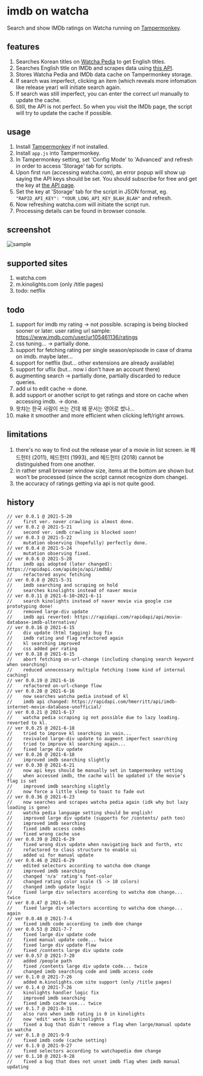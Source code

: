 # imdb on watcha
Search and show IMDb ratings on Watcha running on [Tampermonkey](https://www.tampermonkey.net/).

## features
1. Searches Korean titles on [Watcha Pedia](https://pedia.watcha.com/) to get English titles.
2. Searches English title on IMDb and scrapes data using [this API](https://rapidapi.com/hmerritt/api/imdb-internet-movie-database-unofficial/).
3. Stores Watcha Pedia and IMDb data cache on Tampermonkey storage.
4. If search was imperfect, clicking an item (which reveals more infomation like release year) will initiate search again.
5. If search was still imperfect, you can enter the correct url manually to update the cache.
6. Still, the API is not perfect. So when you visit the IMDb page, the script will try to update the cache if possible.

## usage
1. Install [Tampermonkey](https://www.tampermonkey.net/) if not installed.
2. Install `app.js` into Tampermonkey.
3. In Tampermonkey setting, set 'Config Mode' to 'Advanced' and refresh in order to access 'Storage' tab for scripts.
4. Upon first run (accessing watcha.com), an error popup will show up saying the API keys should be set. You should subscribe for free and get the key at [the API page](https://rapidapi.com/hmerritt/api/imdb-internet-movie-database-unofficial/).
5. Set the key at 'Storage' tab for the script in JSON format, eg. `"RAPID_API_KEY": "YOUR_LONG_API_KEY_BLAH_BLAH"` and refresh.
6. Now refreshing watcha.com will initiate the script run.
7. Processing details can be found in browser console.

## screenshot
![sample](https://user-images.githubusercontent.com/8731054/123694785-bcd88d00-d894-11eb-9e37-a2ce4233448a.png)

## supported sites
1. watcha.com
2. m.kinolights.com (only /title pages)
2. todo: netflix

## todo
1. support for imdb my rating -> not possible. scraping is being blocked sooner or later. user rating url sample: https://www.imdb.com/user/ur105461136/ratings
2. css tuning... -> partially done.
3. support for fetching rating per single season/episode in case of drama on imdb. maybe later...
4. support for netflix (but... other extensions are already available)
5. support for uflix (but... now i don't have an account there)
6. augmenting search -> partially done, partially discarded to reduce queries.
7. add ui to edit cache -> done.
8. add support or another script to get ratings and store on cache when accessing imdb. -> done.
9. 왓챠는 한국 사람이 쓰는 건데 왜 문서는 영어로 썼나...
10. make it smoother and more efficient when clicking left/right arrows.

## limitations
1. there's no way to find out the release year of a movie in list screen. ie 헤드헌터 (2011), 헤드헌터 (1993), and 헤드헌터 (2018) cannot be distinguished from one another.
2. in rather small browser window size, items at the bottom are shown but won't be processed (since the script cannot recognize dom change).
3. the accuracy of ratings getting via api is not quite good.

## history
    // ver 0.0.1 @ 2021-5-20
    //    first ver. naver crawling is almost done.
    // ver 0.0.2 @ 2021-5-21
    //    second ver. imdb crawling is blocked soon!
    // ver 0.0.3 @ 2021-5-22
    //    mutation observing (hopefully) perfectly done.
    // ver 0.0.4 @ 2021-5-24
    //    mutation observing fixed.
    // ver 0.0.6 @ 2021-5-28
    //    imdb api adopted (later changed): https://rapidapi.com/apidojo/api/imdb8/
    //    refactored async fetching
    // ver 0.0.8 @ 2021-5-31
    //    imdb searching and scraping on hold
    //    searches kinolights instead of naver movie
    // ver 0.0.11 @ 2021-6-10~2021-6-11
    //    search kinolights instead of naver movie via google cse prototyping done!
    //    removed large-div update
    //    imdb api reverted: https://rapidapi.com/rapidapi/api/movie-database-imdb-alternative/
    // ver 0.0.16 @ 2021-6-15
    //    div update (html tagging) bug fix
    //    imdb rating and flag refactored again
    //    kl searching improved
    //    css added per rating
    // ver 0.0.18 @ 2021-6-15
    //    abort fetching on-url-change (including changing search keyword when searching)
    //    reduced unnecessary multiple fetching (some kind of internal caching)
    // ver 0.0.19 @ 2021-6-16
    //    refactored on-url-change flow
    // ver 0.0.20 @ 2021-6-16
    //    now searches watcha pedia instead of kl
    //    imdb api changed: https://rapidapi.com/hmerritt/api/imdb-internet-movie-database-unofficial/
    // ver 0.0.21 @ 2021-6-17
    //    watcha pedia scraping ig not possible due to lazy loading. reverted to kl.
    // ver 0.0.25 @ 2021-6-18
    //    tried to improve kl searching in vain...
    //    revivaled large-div update to augment imperfect searching
    //    tried to improve kl searching again...
    //    fixed large div update
    // ver 0.0.26 @ 2021-6-18
    //    improved imdb searching slightly
    // ver 0.0.30 @ 2021-6-21
    //    now api keys should be manually set in tampermonkey setting
    //    when accessed imdb, the cache will be updated if the movie's flag is set
    //    improved imdb searching slightly
    //    now force a little sleep to toast to fade out
    // ver 0.0.36 @ 2021-6-23
    //    now searches and scrapes watcha pedia again (idk why but lazy loading is gone)
    //    watcha pedia language setting should be english!
    //    improved large div update (supports for /contents/ path too)
    //    improved imdb searching
    //    fixed imdb access codes
    //    fixed wrong cache use
    // ver 0.0.39 @ 2021-6-29
    //    fixed wrong divs update when navigating back and forth, etc
    //    refactored to class structure to enable ui
    //    added ui for manual update
    // ver 0.0.46 @ 2021-6-29
    //    edited selectors according to watcha dom change
    //    improved imdb searching
    //    changed 'n/a' rating's font-color
    //    changed rating color scale (5 -> 10 colors)
    //    changed imdb update logic
    //    fixed large div selectors according to watcha dom change... twice
    // ver 0.0.47 @ 2021-6-30
    //    fixed large div selectors according to watcha dom change... again
    // ver 0.0.48 @ 2021-7-4
    //    fixed imdb code according to imdb dom change
    // ver 0.0.53 @ 2021-7-7
    //    fixed large div update code
    //    fixed manual update code... twice
    //    fixed large div update flow
    //    fixed /contents large div update code
    // ver 0.0.57 @ 2021-7-20
    //    added /people path
    //    fixed /contents large div update code... twice
    //    changed imdb searching code and imdb access code
    // ver 0.1.0 @ 2021-7-26
    //    added m.kinolights.com site support (only /title pages)
    // ver 0.1.4 @ 2021-7-26
    //    kinolights handler logic fix
    //    improved imdb searching
    //    fixed imdb cache use... twice
    // ver 0.1.7 @ 2021-8-31
    //    also runs when imdb rating is 0 in kinolights
    //    now 'edit' works in kinolights
    //    fixed a bug that didn't remove a flag when large/manual update in watcha
    // ver 0.1.8 @ 2021-9-9
    //    fixed imdb code (cache setting)
    // ver 0.1.9 @ 2021-9-27
    //    fixed selectors according to watchapedia dom change
    // ver 0.1.10 @ 2021-9-28
    //    fixed a bug that does not unset imdb flag when imdb manual updating